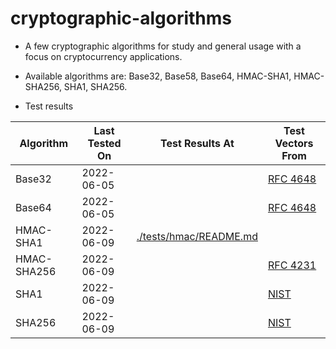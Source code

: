 # cryptographic-algorithms

* A few cryptographic algorithms for study and general usage with a focus on cryptocurrency applications.

* Available algorithms are: Base32, Base58, Base64, HMAC-SHA1, HMAC-SHA256, SHA1, SHA256.

* Test results

| Algorithm     | Last Tested On  | Test Results At|Test Vectors From|
| ------------- | -------------   | ------------- |------------- |
| Base32        | 2022-06-05      | | [RFC 4648](https://datatracker.ietf.org/doc/html/rfc4648#section-10)|
| Base64        | 2022-06-05      | | [RFC 4648](https://datatracker.ietf.org/doc/html/rfc4648#section-10)|
| HMAC-SHA1     | 2022-06-09      | [./tests/hmac/README.md](./tests/hmac/README.md)| | [RFC 2202](https://datatracker.ietf.org/doc/html/rfc2202)|
| HMAC-SHA256   | 2022-06-09      | | [RFC 4231](https://datatracker.ietf.org/doc/html/rfc4231)|
| SHA1          | 2022-06-09      | | [NIST](https://csrc.nist.gov/Projects/Cryptographic-Algorithm-Validation-Program/Secure-Hashing)|
| SHA256        | 2022-06-09      | | [NIST](https://csrc.nist.gov/Projects/Cryptographic-Algorithm-Validation-Program/Secure-Hashing)|

